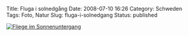 Title: Fluga i solnedgång
Date: 2008-07-10 16:26
Category: Schweden
Tags: Foto, Natur
Slug: fluga-i-solnedgang
Status: published

[![Fliege im
Sonnenuntergang](/pic/flugasolned_s.jpg "Fliege im Sonnenuntergang")](/pic/flugasolned_l.jpg)

